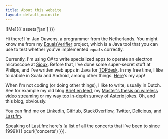 ```yaml
---
title: About this website
layout: default_mainsite
---
```

![Me]({{ assets['jan'] }})

Hi there! I'm Jan Ouwens, a programmer from the Netherlands. You might know me from my [EqualsVerifier](https://code.google.com/p/equalsverifier/) project, which is a Java tool that you can use to test whether you've implemented `equals` correctly.

Currently, I'm using C# to write specialized apps to operate an electron microscope at [Sioux](http://www.sioux.eu). Before that, I've done some super-secret stuff at Philips, and I've written web apps in Java for [TOPdesk](http://www.topdesk.com). In my free time, I like to dabble in Scala and Android, among other things. [Here](https://play.google.com/store/apps/developer?id=Jan+Ouwens)'s my app!

When I'm not coding (or doing other things), I like to write, usually in Dutch. See for example my old blog [Brief en leed](http://www.jqno.nl/briefenleed), my [Master's thesis on wireless video streaming](http://www.jqno.nl/assets/thesis.pdf) or my [way too in-depth survey of Asterix jokes](http://www.jqno.nl/assets/paper.pdf). Oh, and this blog, obviously.

You can find me on [LinkedIn](http://www.linkedin.com/in/janouwens), [GitHub](http://github.com/jqno), [StackOverflow](http://stackoverflow.com/users/127863/jqno), [Twitter](http://twitter.com/jqno), [Delicious](https://delicious.com/jqno), and [Last.fm](http://www.last.fm/user/jqno).

Speaking of Last.fm: here's [a list of all the concerts that I've been to since 1999]({{ pcurl('concerts') }}).

